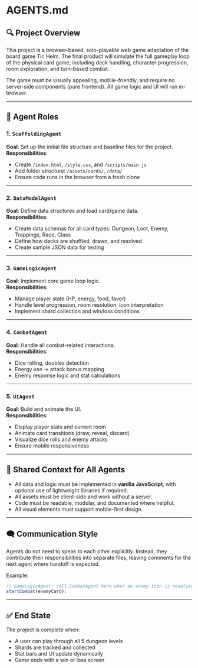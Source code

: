 # AGENTS.md

## 🔍 Project Overview

This project is a browser-based, solo-playable web game adaptation of the board game Tin Helm. The final product will simulate the full gameplay loop of the physical card game, including deck handling, character progression, room exploration, and turn-based combat.

The game must be visually appealing, mobile-friendly, and require no server-side components (pure frontend). All game logic and UI will run in-browser.

---

## 🧠 Agent Roles

### 1. `ScaffoldingAgent`
**Goal**: Set up the initial file structure and baseline files for the project.  
**Responsibilities**:
- Create `/index.html`, `/style.css`, and `/scripts/main.js`
- Add folder structure: `/assets/cards/`, `/data/`
- Ensure code runs in the browser from a fresh clone

---

### 2. `DataModelAgent`
**Goal**: Define data structures and load card/game data.  
**Responsibilities**:
- Create data schemas for all card types: Dungeon, Loot, Enemy, Trappings, Race, Class
- Define how decks are shuffled, drawn, and resolved
- Create sample JSON data for testing

---

### 3. `GameLogicAgent`
**Goal**: Implement core game loop logic.  
**Responsibilities**:
- Manage player state (HP, energy, food, favor)
- Handle level progression, room resolution, icon interpretation
- Implement shard collection and win/loss conditions

---

### 4. `CombatAgent`
**Goal**: Handle all combat-related interactions.  
**Responsibilities**:
- Dice rolling, doubles detection
- Energy use → attack bonus mapping
- Enemy response logic and stat calculations

---

### 5. `UIAgent`
**Goal**: Build and animate the UI.  
**Responsibilities**:
- Display player stats and current room
- Animate card transitions (draw, reveal, discard)
- Visualize dice rolls and enemy attacks
- Ensure mobile responsiveness

---

## 📜 Shared Context for All Agents

- All data and logic must be implemented in **vanilla JavaScript**, with optional use of lightweight libraries if required.
- All assets must be client-side and work without a server.
- Code must be readable, modular, and documented where helpful.
- All visual elements must support mobile-first design.

---

## 🗨️ Communication Style

Agents do not need to speak to each other explicitly. Instead, they contribute their responsibilities into separate files, leaving comments for the next agent where handoff is expected.

Example:
```js
// GameLogicAgent: call CombatAgent here when an enemy icon is resolved
startCombat(enemyCard);
```

---

## ✅ End State

The project is complete when:
- A user can play through all 5 dungeon levels
- Shards are tracked and collected
- Stat bars and UI update dynamically
- Game ends with a win or loss screen
